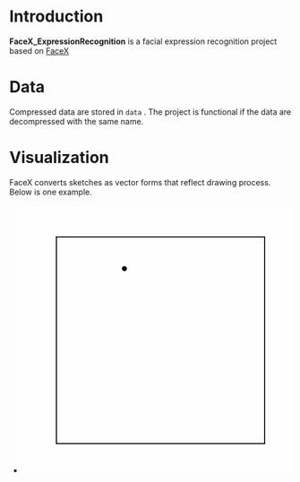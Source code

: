 # Introduction

**FaceX_ExpressionRecognition** is a facial expression recognition project based on [FaceX](http://facex.idvxlab.com/)

# Data

Compressed data are stored in `data` . The project is functional if the data are decompressed with the same name.

# Visualization

FaceX converts sketches as vector forms that reflect drawing process. Below is one example.

- <img src="K_Means_SVM/figure/test.gif" alt="Example" style="zoom:150%;" />

